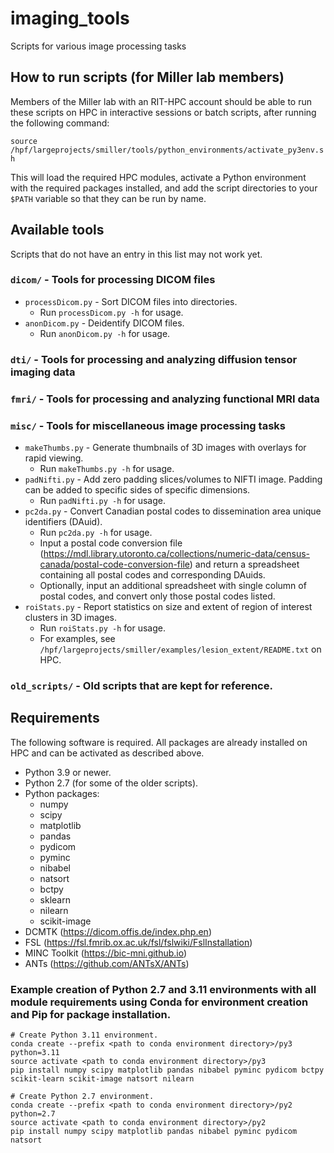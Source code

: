 # imaging_tools
Scripts for various image processing tasks

## How to run scripts (for Miller lab members)
Members of the Miller lab with an RIT-HPC account should be able to run these scripts on HPC in interactive sessions or batch scripts, after running the following command:

```source /hpf/largeprojects/smiller/tools/python_environments/activate_py3env.sh```

This will load the required HPC modules, activate a Python environment with the required packages installed, and add the script directories to your `$PATH` variable so that they can be run by name.

## Available tools
Scripts that do not have an entry in this list may not work yet.
### `dicom/` - Tools for processing DICOM files
* `processDicom.py` - Sort DICOM files into directories.
  * Run `processDicom.py -h` for usage.
* `anonDicom.py` - Deidentify DICOM files.
  * Run `anonDicom.py -h` for usage.
### `dti/` - Tools for processing and analyzing diffusion tensor imaging data
### `fmri/` - Tools for processing and analyzing functional MRI data
### `misc/` - Tools for miscellaneous image processing tasks
* `makeThumbs.py` - Generate thumbnails of 3D images with overlays for rapid viewing.
  * Run `makeThumbs.py -h` for usage.
* `padNifti.py` - Add zero padding slices/volumes to NIFTI image. Padding can be added to specific sides of specific dimensions.
  * Run `padNifti.py -h` for usage.
* `pc2da.py` - Convert Canadian postal codes to dissemination area unique identifiers (DAuid).
  * Run `pc2da.py -h` for usage.
  * Input a postal code conversion file (https://mdl.library.utoronto.ca/collections/numeric-data/census-canada/postal-code-conversion-file) and return a spreadsheet containing all postal codes and corresponding DAuids.
  * Optionally, input an additional spreadsheet with single column of postal codes, and convert only those postal codes listed.
* `roiStats.py` - Report statistics on size and extent of region of interest clusters in 3D images.
  * Run `roiStats.py -h` for usage.
  * For examples, see `/hpf/largeprojects/smiller/examples/lesion_extent/README.txt` on HPC.
### `old_scripts/` - Old scripts that are kept for reference.

## Requirements
The following software is required. All packages are already installed on HPC and can be activated as described above.
* Python 3.9 or newer.
* Python 2.7 (for some of the older scripts).
* Python packages:
  * numpy
  * scipy
  * matplotlib
  * pandas
  * pydicom
  * pyminc
  * nibabel
  * natsort
  * bctpy
  * sklearn
  * nilearn
  * scikit-image
* DCMTK (https://dicom.offis.de/index.php.en)
* FSL (https://fsl.fmrib.ox.ac.uk/fsl/fslwiki/FslInstallation)
* MINC Toolkit (https://bic-mni.github.io)
* ANTs (https://github.com/ANTsX/ANTs)

### Example creation of Python 2.7 and 3.11 environments with all module requirements using Conda for environment creation and Pip for package installation. 
```
# Create Python 3.11 environment. 
conda create --prefix <path to conda environment directory>/py3 python=3.11
source activate <path to conda environment directory>/py3
pip install numpy scipy matplotlib pandas nibabel pyminc pydicom bctpy scikit-learn scikit-image natsort nilearn

# Create Python 2.7 environment.
conda create --prefix <path to conda environment directory>/py2 python=2.7
source activate <path to conda environment directory>/py2
pip install numpy scipy matplotlib pandas nibabel pyminc pydicom natsort
```